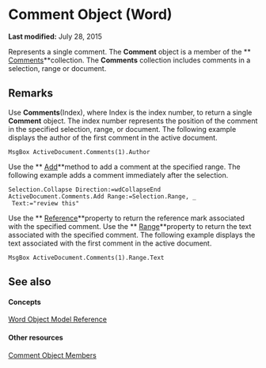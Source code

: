 
# Comment Object (Word)

 **Last modified:** July 28, 2015

Represents a single comment. The  **Comment** object is a member of the ** [Comments](e384b37a-50e3-a214-52a8-6fda2acc4991.md)**collection. The  **Comments** collection includes comments in a selection, range or document.

## Remarks

Use  **Comments**(Index), where Index is the index number, to return a single  **Comment** object. The index number represents the position of the comment in the specified selection, range, or document. The following example displays the author of the first comment in the active document.


```
MsgBox ActiveDocument.Comments(1).Author
```

Use the  ** [Add](bf3e2f9b-b7d6-f669-c82a-70ff58aaedfe.md)**method to add a comment at the specified range. The following example adds a comment immediately after the selection.




```
Selection.Collapse Direction:=wdCollapseEnd 
ActiveDocument.Comments.Add Range:=Selection.Range, _ 
 Text:="review this"
```

Use the  ** [Reference](7bba174c-f6f2-eb30-6f41-4d8343f9f98a.md)**property to return the reference mark associated with the specified comment. Use the  ** [Range](1a67e361-67ee-0fb1-ffe4-9e15aa73e2a2.md)**property to return the text associated with the specified comment. The following example displays the text associated with the first comment in the active document.




```
MsgBox ActiveDocument.Comments(1).Range.Text
```


## See also


#### Concepts


 [Word Object Model Reference](be452561-b436-bb9b-6f94-3faa9a74a6fd.md)
#### Other resources


 [Comment Object Members](1f1dbb3e-d0ae-9eb7-108a-697a10533e2b.md)
